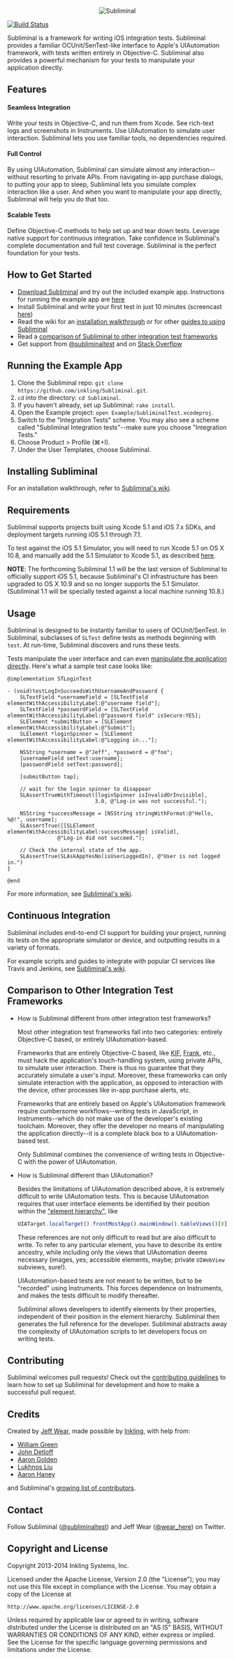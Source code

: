 <p align="center" >
  <img src="http://inkling.github.io/Subliminal/readme-images/subliminal-hero.png" alt="Subliminal" title="Subliminal">
</p>

[![Build Status](https://travis-ci.org/inkling/Subliminal.svg?branch=master)](https://travis-ci.org/inkling/Subliminal)

Subliminal is a framework for writing iOS integration tests. Subliminal provides 
a familiar OCUnit/SenTest-like interface to Apple's UIAutomation framework, 
with tests written entirely in Objective-C. Subliminal also provides a powerful 
mechanism for your tests to manipulate your application directly.

Features
--------

#### Seamless Integration

Write your tests in Objective-C, and run them from Xcode. See rich-text logs 
and screenshots in Instruments. Use UIAutomation to simulate user interaction. 
Subliminal lets you use familiar tools, no dependencies required.

#### Full Control

By using UIAutomation, Subliminal can simulate almost any interaction--without 
resorting to private APIs. From navigating in-app purchase dialogs, to putting 
your app to sleep, Subliminal lets you simulate complex interaction like a user. 
And when you want to manipulate your app directly, Subliminal will help you do 
that too.

#### Scalable Tests

Define Objective-C methods to help set up and tear down tests. Leverage native 
support for continuous integration. Take confidence in Subliminal's complete 
documentation and full test coverage. Subliminal is the perfect foundation 
for your tests.

How to Get Started
------------------

* [Download Subliminal](https://github.com/inkling/Subliminal/zipball/master) 
and try out the included example app. Instructions for running the example app are [here](#running-the-example-app)
* Install Subliminal and write your first test in just 10 minutes (screencast [here](https://vimeo.com/67771344))
* Read the wiki for an [installation walkthrough](https://github.com/inkling/Subliminal/wiki#installing-subliminal) or for other [guides to using Subliminal](https://github.com/inkling/Subliminal/wiki#documentation)
* Read a [comparison of Subliminal to other integration test frameworks](#comparison-to-other-integration-test-frameworks)
* Get support from [@subliminaltest](https://twitter.com/subliminaltest) and on 
[Stack Overflow](http://stackoverflow.com/questions/tagged/subliminal)

Running the Example App
-----------------------

1. Clone the Subliminal repo: `git clone https://github.com/inkling/Subliminal.git`.
2. `cd` into the directory: `cd Subliminal`.
3. If you haven't already, set up Subliminal: `rake install`.
4. Open the Example project: `open Example/SubliminalTest.xcodeproj`.
5. Switch to the "Integration Tests" scheme.
 You may also see a scheme called "Subliminal Integration tests"--make sure you choose "Integration Tests."
6. Choose Product > Profile (⌘+I).
7. Under the User Templates, choose Subliminal.

Installing Subliminal
---------------------

For an installation walkthrough, refer to [Subliminal's wiki](https://github.com/inkling/Subliminal/wiki).

Requirements
------------

Subliminal supports projects built using Xcode 5.1 and iOS 7.x SDKs,
and deployment targets running iOS 5.1 through 7.1.

To test against the iOS 5.1 Simulator, you will need to run Xcode 5.1 on OS X 10.8,
and manually add the 5.1 Simulator to Xcode 5.1, as described
[here](http://stackoverflow.com/a/22494536/495611).

**NOTE**: The forthcoming Subliminal 1.1 will be the last version of Subliminal
to officially support iOS 5.1, because Subliminal's CI infrastructure has been
upgraded to OS X 10.9 and so no longer supports the 5.1 Simulator. (Subliminal 1.1
will be specially tested against a local machine running 10.8.)

Usage
-----

Subliminal is designed to be instantly familiar to users of OCUnit/SenTest. 
In Subliminal, subclasses of `SLTest` define tests as methods beginning with `test`. 
At run-time, Subliminal discovers and runs these tests. 

Tests manipulate the user interface and can even [manipulate the application directly](https://github.com/inkling/Subliminal/wiki/Writing-Tests#manipulate-the-application-directly).
Here's what a sample test case looks like:

```objc
@implementation STLoginTest

- (void)testLogInSucceedsWithUsernameAndPassword {
	SLTextField *usernameField = [SLTextField elementWithAccessibilityLabel:@"username field"];
	SLTextField *passwordField = [SLTextField elementWithAccessibilityLabel:@"password field" isSecure:YES];
	SLElement *submitButton = [SLElement elementWithAccessibilityLabel:@"Submit"];
	SLElement *loginSpinner = [SLElement elementWithAccessibilityLabel:@"Logging in..."];
	
    NSString *username = @"Jeff", *password = @"foo";
    [usernameField setText:username];
    [passwordField setText:password];

    [submitButton tap];

	// wait for the login spinner to disappear
    SLAssertTrueWithTimeout([loginSpinner isInvalidOrInvisible], 
    						3.0, @"Log-in was not successful.");

    NSString *successMessage = [NSString stringWithFormat:@"Hello, %@!", username];
    SLAssertTrue([[SLElement elementWithAccessibilityLabel:successMessage] isValid], 
    			@"Log-in did not succeed.");
    
    // Check the internal state of the app.			
    SLAssertTrue(SLAskAppYesNo(isUserLoggedIn), @"User is not logged in.")
}

@end
```

For more information, see [Subliminal's wiki](https://github.com/inkling/Subliminal/wiki/Writing-Tests).

Continuous Integration
----------------------

Subliminal includes end-to-end CI support for building your project, running its tests on the appropriate simulator or device, and outputting results in a variety of formats.

For example scripts and guides to integrate with popular CI services like Travis and Jenkins, see [Subliminal's wiki](https://github.com/inkling/Subliminal/wiki/Continuous-Integration).


Comparison to Other Integration Test Frameworks
-----------------------------------------------

* 	How is Subliminal different from other integration test frameworks?

	Most other integration test frameworks fall into two categories: entirely 
	Objective-C based, or entirely UIAutomation-based.

	Frameworks that are entirely Objective-C based, like [KIF](https://github.com/square/KIF/), 
	[Frank](https://github.com/moredip/Frank), etc., must hack the application's 
	touch-handling system, using private APIs, to simulate user interaction. 
	There is thus no guarantee that they accurately simulate a user's input. 
	Moreover, these frameworks can only simulate interaction with the application, 
	as opposed to interaction with the device, other processes like in-app purchase 
	alerts, etc.

	Frameworks that are entirely based on Apple's UIAutomation framework require 
	cumbersome workflows--writing tests in JavaScript, in Instruments--which do not 
	make use of the developer's existing toolchain. Moreover, they offer the developer 
	no means of manipulating the application directly--it is a complete black box 
	to a UIAutomation-based test.

	Only Subliminal combines the convenience of writing tests in Objective-C 
	with the power of UIAutomation.

* 	How is Subliminal different than UIAutomation?

	Besides the limitations of UIAutomation described above, it is extremely 
	difficult to write UIAutomation tests. This is because UIAutomation requires 
	that user interface elements be identified by their position within the 
	["element hierarchy"](https://developer.apple.com/library/ios/#documentation/DeveloperTools/Conceptual/InstrumentsUserGuide/UsingtheAutomationInstrument/UsingtheAutomationInstrument.html#//apple_ref/doc/uid/TP40004652-CH20-SW88), like

	```js
	UIATarget.localTarget().frontMostApp().mainWindow().tableViews()[0].cells()[0].
	```

	These references are not only difficult to read but are also difficult to write.
	To refer to any particular element, you have to describe its entire ancestry, 
	while including only the views that UIAutomation deems necessary (images, yes; 
	accessible elements, maybe; private `UIWebView` subviews, sure!).

	UIAutomation-based tests are not meant to be written, but to be "recorded" 
	using Instruments. This forces dependence on Instruments, and makes the tests 
	difficult to modify thereafter.

	Subliminal allows developers to identify elements by their properties, 
	independent of their position in the element hierarchy. Subliminal then 
	generates the full reference for the developer. Subliminal abstracts away 
	the complexity of UIAutomation scripts to let developers focus on writing tests.

Contributing
------------

Subliminal welcomes pull requests! Check out the [contributing guidelines](https://github.com/inkling/Subliminal/blob/master/CONTRIBUTING.md) to learn how to set up Subliminal for development and how to make a successful pull request.

Credits
-------

Created by [Jeff Wear](https://github.com/wearhere), made possible by [Inkling](https://www.inkling.com/), 
with help from:

* [William Green](http://ca.linkedin.com/pub/william-green/21/724/105)
* [John Detloff](https://github.com/jmdetloff)
* [Aaron Golden](http://stackoverflow.com/users/2172667/aaron-golden)
* [Lukhnos Liu](https://github.com/lukhnos)
* [Aaron Haney](https://github.com/ahaneyinkling)

and Subliminal's [growing list of contributors](https://github.com/inkling/Subliminal/contributors).

Contact
-------

Follow Subliminal ([@subliminaltest](https://twitter.com/subliminaltest)) and 
Jeff Wear ([@wear_here](https://twitter.com/wear_here/)) on Twitter.

Copyright and License
---------------------

Copyright 2013-2014 Inkling Systems, Inc.

Licensed under the Apache License, Version 2.0 (the "License");
you may not use this file except in compliance with the License.
You may obtain a copy of the License at

    http://www.apache.org/licenses/LICENSE-2.0

Unless required by applicable law or agreed to in writing, software
distributed under the License is distributed on an "AS IS" BASIS,
WITHOUT WARRANTIES OR CONDITIONS OF ANY KIND, either express or implied.
See the License for the specific language governing permissions and
limitations under the License.
